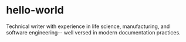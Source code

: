# hello-world

Technical writer with experience in life science, manufacturing, and software engineering-- well versed in modern documentation practices.  
